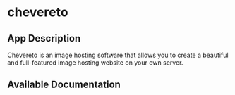 # chevereto

## App Description

Chevereto is an image hosting software that allows you to create a beautiful and full-featured image hosting website on your own server.

## Available Documentation

